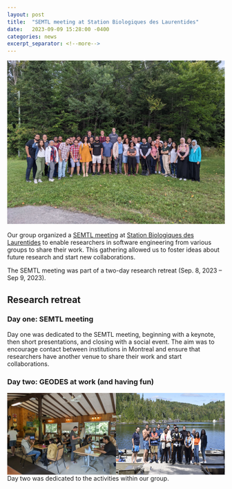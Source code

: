 ```yaml
---
layout: post
title:  "SEMTL meeting at Station Biologiques des Laurentides"
date:   2023-09-09 15:28:00 -0400
categories: news
excerpt_separator: <!--more-->
---
```


![The GEODES group 2023-2024](/assets/images/semtl_laurentides_2023.jpg)

Our group organized a [SEMTL meeting](https://semtl.github.io/) at [Station Biologiques des Laurentides](https://sbl.umontreal.ca/accueil/) to enable researchers in software engineering from various groups to share their work. This gathering allowed us to foster ideas about future research and start new collaborations.

<!--more-->

The SEMTL meeting was part of a two-day research retreat (Sep. 8, 2023 &ndash; Sep 9, 2023). 

## Research retreat

### Day one: SEMTL meeting

Day one was dedicated to the SEMTL meeting, beginning with a keynote, then short presentations, and closing with a social event. 
The aim was to encourage contact between institutions in Montreal and ensure that researchers have another venue to share their work and start collaborations. 


### Day two: GEODES at work (and having fun)

<div style="display: flex; max-width: 1000px">
    <img style="width: 50%; display: block" src="/assets/images/geodes@laurentides_08.jpg" alt="The GEODES at work in the Laurentides">
    <img style="width: 50%; display: block" src="/assets/images/geodes@laurentides_09.jpg" alt="The GEODES having fun in the Laurentides">
</div>
Day two was dedicated to the activities within our group.
